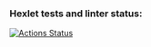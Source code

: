 ### Hexlet tests and linter status:
[![Actions Status](https://github.com/nastya-ermolaeva/java-project-61/actions/workflows/hexlet-check.yml/badge.svg)](https://github.com/nastya-ermolaeva/java-project-61/actions)